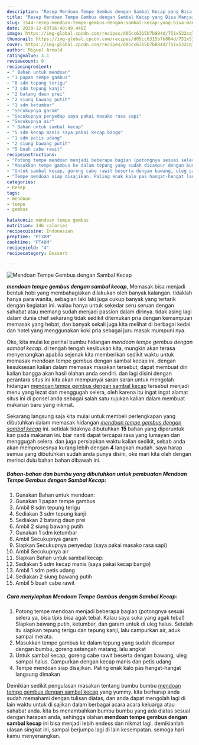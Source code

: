 ```yaml
---
description: "Resep Mendoan Tempe Gembus dengan Sambal Kecap yang Bisa Manjain Lidah"
title: "Resep Mendoan Tempe Gembus dengan Sambal Kecap yang Bisa Manjain Lidah"
slug: 1544-resep-mendoan-tempe-gembus-dengan-sambal-kecap-yang-bisa-manjain-lidah
date: 2020-12-03T16:48:49.440Z
image: https://img-global.cpcdn.com/recipes/d05cc6315b7b884d/751x532cq70/mendoan-tempe-gembus-dengan-sambal-kecap-foto-resep-utama.jpg
thumbnail: https://img-global.cpcdn.com/recipes/d05cc6315b7b884d/751x532cq70/mendoan-tempe-gembus-dengan-sambal-kecap-foto-resep-utama.jpg
cover: https://img-global.cpcdn.com/recipes/d05cc6315b7b884d/751x532cq70/mendoan-tempe-gembus-dengan-sambal-kecap-foto-resep-utama.jpg
author: Miguel Arnold
ratingvalue: 3.1
reviewcount: 9
recipeingredient:
- " Bahan untuk mendoan"
- "1 papan tempe gambus"
- "8 sdm tepung terigu"
- "3 sdm tepung kanji"
- "2 batang daun prei"
- "2 siung bawang putih"
- "1 sdm ketumbar"
- "Secukupnya garam"
- "Secukupnya penyedap saya pakai masako rasa sapi"
- "Secukupnya air"
- " Bahan untuk sambal kecap"
- "5 sdm kecap manis saya pakai kecap bango"
- "1 sdm petis udang"
- "2 siung bawang putih"
- "5 buah cabe rawit"
recipeinstructions:
- "Potong tempe mendoan menjadi beberapa bagian (potongnya sesuai selera ya, bisa tipis bisa agak tebal. Kalau saya suka yang agak tebal) Siapkan bawang putih, ketumbar, dan garam untuk di uleg halus. Setelah itu siapkan tepung terigu dan tepung kanji, lalu campurkan air, aduk sampai merata."
- "Masukkan tempe gambus ke dalam tepung yang sudah dicampur dengan bumbu, goreng setengah matang, lalu angkat"
- "Untuk sambal kecap, goreng cabe rawit beserta dengan bawang, uleg sampai halus. Campurkan dengan kecap manis dan petis udang"
- "Tempe mendoan siap disajikan. Paling enak kalo pas hangat-hangat langsung dimakan"
categories:
- Resep
tags:
- mendoan
- tempe
- gembus

katakunci: mendoan tempe gembus 
nutrition: 146 calories
recipecuisine: Indonesian
preptime: "PT38M"
cooktime: "PT48M"
recipeyield: "4"
recipecategory: Dessert

---
```



![Mendoan Tempe Gembus dengan Sambal Kecap](https://img-global.cpcdn.com/recipes/d05cc6315b7b884d/751x532cq70/mendoan-tempe-gembus-dengan-sambal-kecap-foto-resep-utama.jpg)

<b><i>mendoan tempe gembus dengan sambal kecap</i></b>, Memasak bisa menjadi bentuk hobi yang membahagiakan dilakukan oleh banyak kalangan. tidaklah hanya para wanita, sebagian laki laki juga cukup banyak yang tertarik dengan kegiatan ini. walau hanya untuk sekedar seru seruan dengan sahabat atau memang sudah menjadi passion dalam dirinya. tidak asing lagi dalam dunia chef sekarang tidak sedikit ditemukan pria dengan kemampuan memasak yang hebat, dan banyak sekali juga kita melihat di berbagai kedai dan hotel yang menggunakan koki pria sebagai juru masak mumpuni nya.

Oke, kita mulai ke perihal bumbu hidangan <i>mendoan tempe gembus dengan sambal kecap</i>. di tengah tengah kesibukan kita, mungkin akan terasa menyenangkan apabila sejenak kita memberikan sedikit waktu untuk memasak mendoan tempe gembus dengan sambal kecap ini. dengan kesuksesan kalian dalam memasak masakan tersebut, dapat membuat diri kalian bangga akan hasil olahan anda sendiri. dan lagi disini dengan perantara situs ini kita akan mempunyai saran saran untuk mengolah hidangan <u>mendoan tempe gembus dengan sambal kecap</u> tersebut menjadi menu yang lezat dan menggugah selera, oleh karena itu ingat ingat alamat situs ini di ponsel anda sebagai salah satu rujukan kalian dalam membuat makanan baru yang nikmat.




Sekarang langsung saja kita mulai untuk membeli perlengkapan yang dibutuhkan dalam memasak hidangan <u><i>mendoan tempe gembus dengan sambal kecap</i></u> ini. setidak tidaknya dibutuhkan <b>15</b> bahan yang diperuntuk kan pada makanan ini. biar nanti dapat tercapai rasa yang lumayan dan menggugah selera. dan juga persiapkan waktu kalian sedikit, sebab anda akan memprosesnya kurang lebih dengan <b>4</b> langkah mudah. saya harap semua yang dibutuhkan sudah anda punya disini, oke mari kita olah dengan merinci dulu bahan bahan dibawah ini.

<!--inarticleads1-->

##### Bahan-bahan dan bumbu yang dibutuhkan untuk pembuatan Mendoan Tempe Gembus dengan Sambal Kecap:

1. Gunakan  Bahan untuk mendoan:
1. Gunakan 1 papan tempe gambus
1. Ambil 8 sdm tepung terigu
1. Sediakan 3 sdm tepung kanji
1. Sediakan 2 batang daun prei
1. Ambil 2 siung bawang putih
1. Gunakan 1 sdm ketumbar
1. Ambil Secukupnya garam
1. Siapkan Secukupnya penyedap (saya pakai masako rasa sapi)
1. Ambil Secukupnya air
1. Siapkan  Bahan untuk sambal kecap:
1. Sediakan 5 sdm kecap manis (saya pakai kecap bango)
1. Ambil 1 sdm petis udang
1. Sediakan 2 siung bawang putih
1. Ambil 5 buah cabe rawit




<!--inarticleads2-->

##### Cara menyiapkan Mendoan Tempe Gembus dengan Sambal Kecap:

1. Potong tempe mendoan menjadi beberapa bagian (potongnya sesuai selera ya, bisa tipis bisa agak tebal. Kalau saya suka yang agak tebal) Siapkan bawang putih, ketumbar, dan garam untuk di uleg halus. Setelah itu siapkan tepung terigu dan tepung kanji, lalu campurkan air, aduk sampai merata.
1. Masukkan tempe gambus ke dalam tepung yang sudah dicampur dengan bumbu, goreng setengah matang, lalu angkat
1. Untuk sambal kecap, goreng cabe rawit beserta dengan bawang, uleg sampai halus. Campurkan dengan kecap manis dan petis udang
1. Tempe mendoan siap disajikan. Paling enak kalo pas hangat-hangat langsung dimakan




Demikian sedikit pengulasan masakan tentang bumbu bumbu <u>mendoan tempe gembus dengan sambal kecap</u> yang yummy. kita berharap anda sudah memahami dengan tulisan diatas, dan anda dapat mengolah lagi di lain waktu untuk di sajikan dalam berbagai acara acara keluarga atau sahabat anda. kita bs menambahkan bumbu bumbu yang ada diatas sesuai dengan harapan anda, sehingga olahan <b>mendoan tempe gembus dengan sambal kecap</b> ini bisa menjadi lebih endess dan nikmat lagi. demikianlah ulasan singkat ini, sampai berjumpa lagi di lain kesempatan. semoga hari kamu menyenangkan.
